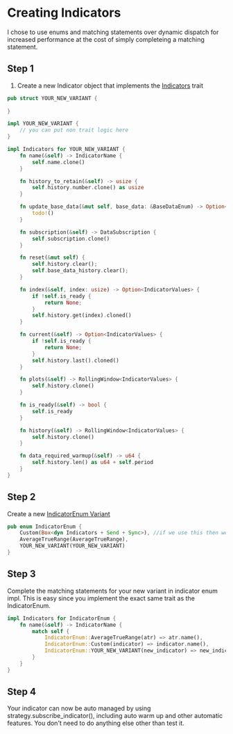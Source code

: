 # Creating Indicators
I chose to use enums and matching statements over dynamic dispatch for increased performance at the cost of simply completeing a matching statement.

## Step 1
1. Create a new Indicator object that implements the [Indicators](indicators_trait.rs) trait
```rust
pub struct YOUR_NEW_VARIANT {
    
}

impl YOUR_NEW_VARIANT {
    // you can put non trait logic here
}

impl Indicators for YOUR_NEW_VARIANT {
    fn name(&self) -> IndicatorName {
        self.name.clone()
    }

    fn history_to_retain(&self) -> usize {
        self.history.number.clone() as usize
    }

    fn update_base_data(&mut self, base_data: &BaseDataEnum) -> Option<IndicatorValues> {
        todo!()
    }

    fn subscription(&self) -> DataSubscription {
        self.subscription.clone()
    }

    fn reset(&mut self) {
        self.history.clear();
        self.base_data_history.clear();
    }

    fn index(&self, index: usize) -> Option<IndicatorValues> {
        if !self.is_ready {
            return None;
        }
        self.history.get(index).cloned()
    }

    fn current(&self) -> Option<IndicatorValues> {
        if !self.is_ready {
            return None;
        }
        self.history.last().cloned()
    }

    fn plots(&self) -> RollingWindow<IndicatorValues> {
        self.history.clone()
    }

    fn is_ready(&self) -> bool {
        self.is_ready
    }

    fn history(&self) -> RollingWindow<IndicatorValues> {
        self.history.clone()
    }

    fn data_required_warmup(&self) -> u64 {
        self.history.len() as u64 + self.period
    }
}
```
## Step 2
Create a new [IndicatorEnum Variant](indicator_enum.rs)
```rust
pub enum IndicatorEnum {
    Custom(Box<dyn Indicators + Send + Sync>), //if we use this then we cant use rkyv serialization
    AverageTrueRange(AverageTrueRange),
    YOUR_NEW_VARIANT(YOUR_NEW_VARIANT)
}

```

## Step 3
Complete the matching statements for your new variant in indicator enum impl.
This is easy since you implement the exact same trait as the IndicatorEnum.
```rust
impl Indicators for IndicatorEnum {
    fn name(&self) -> IndicatorName {
        match self {
            IndicatorEnum::AverageTrueRange(atr) => atr.name(),
            IndicatorEnum::Custom(indicator) => indicator.name(),
            IndicatorEnum::YOUR_NEW_VARIANT(new_indicator) => new_indicator.name()
        }
    }
}
```

## Step 4
Your indicator can now be auto managed by using strategy.subscribe_indicator(), including auto warm up and other automatic features.
You don't need to do anything else other than test it.